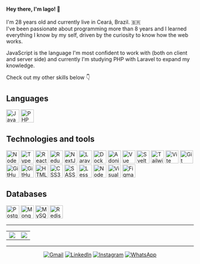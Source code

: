 #### Hey there, I'm Iago! 👋
I'm 28 years old and currently live in Ceará, Brazil. :brazil:  
I've been passionate about programming more than 8 years and I learned everything I know by my self, driven by the curiosity to know how the web works.

JavaScript is the language I'm most confident to work with (both on client and server side) and currently I'm studying PHP with Laravel to expand my knowledge.

Check out my other skills below 👇

## Languages

<p>
<img src="https://cdn.jsdelivr.net/gh/devicons/devicon/icons/javascript/javascript-original.svg" width="35px" height="35px" title="JavaScript" alt="JavaScript Logo"/>
<img src="https://cdn.jsdelivr.net/gh/devicons/devicon/icons/php/php-original.svg" width="35px" height="35px" title="PHP" alt="PHP Logo"/>
</p>

## Technologies and tools

<p>
<img src="https://cdn.jsdelivr.net/gh/devicons/devicon/icons/nodejs/nodejs-original.svg" width="35px" height="35px" title="NodeJS" alt="NodeJS Logo"/>
<img src="https://cdn.jsdelivr.net/gh/devicons/devicon/icons/typescript/typescript-original.svg" width="35px" height="35px" title="TypeScript" alt="TypeScript Logo"/>
<img src="https://cdn.jsdelivr.net/gh/devicons/devicon/icons/react/react-original.svg" width="35px" height="35px" title="React" alt="ReactJS Logo"/>
<img src="https://cdn.jsdelivr.net/gh/devicons/devicon/icons/redux/redux-original.svg" width="35px" height="35px" title="Redux" alt="Redux Logo"/>
<img src="https://cdn.jsdelivr.net/gh/devicons/devicon/icons/nextjs/nextjs-original.svg" width="35px" height="35px" title="NextJS" alt="NextJS Logo"/>
<img src="https://cdn.jsdelivr.net/gh/devicons/devicon/icons/laravel/laravel-original.svg" width="35px" height="35px" title="Laravel" alt="Laravel Logo"/>
<img src="https://cdn.jsdelivr.net/gh/devicons/devicon/icons/docker/docker-original.svg" width="35px" height="35px" title="Docker" alt="Docker Logo"/>
<img src="https://cdn.jsdelivr.net/gh/devicons/devicon/icons/adonisjs/adonisjs-original.svg" width="35px" height="35px" title="AdonisJS" alt="AdonisJS Logo"/>
<img src="https://cdn.jsdelivr.net/gh/devicons/devicon/icons/vuejs/vuejs-original.svg" width="35px" height="35px" title="Vue" alt="Vue Logo"/>
<img src="https://user-images.githubusercontent.com/76392681/118611629-b0174280-b7da-11eb-83f2-1d119bd786be.png" height="35px" title="Svelte" alt="Svelte Logo"/>
<img src="https://cdn.jsdelivr.net/gh/devicons/devicon/icons/tailwindcss/tailwindcss-original.svg" width="35px" height="35px" title="TailwindCSS" alt="Tailwind Logo"/>
<img src="https://cdn.jsdelivr.net/gh/devicons/devicon@latest/icons/vitejs/vitejs-original.svg" width="35px" height="35px" title="Vite" alt="Vite Logo"/>
<img src="https://cdn.jsdelivr.net/gh/devicons/devicon/icons/git/git-original.svg" width="35px" height="35px" title="Git" alt="Git Logo"/>
<img src="https://user-images.githubusercontent.com/3369400/139448065-39a229ba-4b06-434b-bc67-616e2ed80c8f.png#gh-light-mode-only" width="35px" height="35px" title="GitHub" alt="GitHub Logo"/>
<img src="https://user-images.githubusercontent.com/3369400/139447912-e0f43f33-6d9f-45f8-be46-2df5bbc91289.png#gh-dark-mode-only" width="35px" height="35px" title="GitHub" alt="GitHub Logo"/>
<img src="https://cdn.jsdelivr.net/gh/devicons/devicon/icons/html5/html5-original-wordmark.svg" width="35px" height="35px" title="HTML" alt="HTML5 Logo"/>
<img src="https://cdn.jsdelivr.net/gh/devicons/devicon/icons/css3/css3-original-wordmark.svg" width="35px" height="35px" title="CSS" alt="CSS3 Logo"/>
<img src="https://cdn.jsdelivr.net/gh/devicons/devicon/icons/sass/sass-original.svg" width="35px" height="35px" title="SASS" alt="SASS Logo"/>
<img src="https://cdn.jsdelivr.net/gh/devicons/devicon/icons/less/less-plain-wordmark.svg" width="35px" height="35px" title="Less" alt="Less Logo"/>
<img src="https://cdn.jsdelivr.net/gh/devicons/devicon/icons/npm/npm-original-wordmark.svg" width="35px" height="35px" title="npm" alt="Node Package Manager Logo"/>
<img src="https://cdn.jsdelivr.net/gh/devicons/devicon/icons/vscode/vscode-original.svg" width="35px" height="35px" title="VS Code" alt="Visual Studio Code Logo"/>
<img src="https://cdn.jsdelivr.net/gh/devicons/devicon@latest/icons/figma/figma-original.svg" width="35px" height="35px" title="Figma" alt="Figma Logo"/>
</p>

## Databases

<p>
<img src="https://cdn.jsdelivr.net/gh/devicons/devicon/icons/postgresql/postgresql-original.svg" width="35px" height="35px" title="PostgreSQL" alt="PostgreSQL Logo"/>
<img src="https://cdn.jsdelivr.net/gh/devicons/devicon/icons/mongodb/mongodb-original.svg" width="35px" height="35px" title="MongoDB" alt="Mongo Database Logo"/>
<img src="https://cdn.jsdelivr.net/gh/devicons/devicon/icons/mysql/mysql-original.svg" width="35px" height="35px" title="MySQL" alt="MySQL Logo"/>
<img src="https://cdn.jsdelivr.net/gh/devicons/devicon/icons/redis/redis-original.svg" width="35px" height="35px" title="Redis" alt="Redis Logo"/>
</p>

---

<table>
  <tr>
    <td>
      <img src="https://github-readme-stats.vercel.app/api/top-langs/?username=iagobruno&hide=html&langs_count=6&layout=compact&theme=dark">
    </td>
    <td>
      <img src="https://github-readme-stats.vercel.app/api?username=iagobruno&count_private=true&include_all_commits=true&hide=stars&show_icons=true&theme=dark">
    </td>
  </tr>
</table>

---

<p align="center">
<a href="mailto:iagobruno.dev@gmail.com"><img src="https://img.shields.io/badge/Email-D14836?style=flat&amp;logo=gmail&amp;logoColor=white" alt="Gmail"></a>
<a href="https://www.linkedin.com/in/iagobruno-dev"><img src="https://img.shields.io/badge/LinkedIn-0077B5?style=flat&amp;logo=linkedin&amp;logoColor=white" alt="LinkedIn"></a>
<a href="https://www.instagram.com/iagobruno.dev"><img src="https://img.shields.io/badge/Instagram-E4405F?style=flat&amp;logo=instagram&amp;logoColor=white" alt="Instagram"></a>
<a href="https://wa.me/558897174708"><img src="https://img.shields.io/badge/WhatsApp-25D366?style=flat&amp;logo=whatsapp&amp;logoColor=white" alt="WhatsApp"></a>
</p>


<!--
**iagobruno/iagobruno** is a ✨ _special_ ✨ repository because its `README.md` (this file) appears on your GitHub profile.

Here are some ideas to get you started:

- 🔭 I’m currently working on ...
- 🌱 I’m currently learning ...
- 👯 I’m looking to collaborate on ...
- 🤔 I’m looking for help with ...
- 💬 Ask me about ...
- 📫 How to reach me: ...
- 😄 Pronouns: ...
- ⚡ Fun fact: ...
-->
